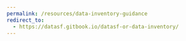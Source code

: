 ```yaml
---
permalink: /resources/data-inventory-guidance
redirect_to:
  - https://datasf.gitbook.io/datasf-or-data-inventory/
---
```

